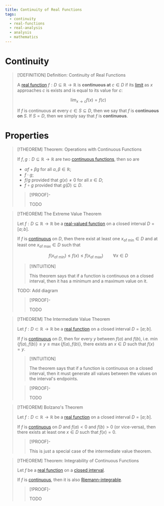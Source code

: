 ```yaml
---
title: Continuity of Real Functions
tags:
  - continuity
  - real-functions
  - real-analysis
  - analysis
  - mathematics
---
```


# Continuity

>[!DEFINITION] Definition: Continuity of Real Functions
>
>A [real function](Real%20Functions.md) $f: D \subseteq \mathbb{R} \to \mathbb{R}$ is **continuous at** $c \in D$ if its [limit](Limits/index.md) as $x$ approaches $c$ is exists and is equal to its value for $c$:
>
>$$
>\lim_{x \to c} f(x) = f(c)
>$$
>
>If $f$ is continuous at every $c \in S \subseteq D$, then we say that $f$ is **continuous on** $S$. If $S = D$, then we simply say that $f$ is **continuous**.
>

# Properties

>[!THEOREM] Theorem: Operations with Continuous Functions
>
>If $f,g: D \subseteq\mathbb{R} \to \mathbb{R}$ are two [continuous functions](Continuity.md), then so are
>- $\alpha f + \beta g$ for all $\alpha,\beta \in \mathbb{R}$;
>- $f \cdot g$;
>- $f / g$ provided that $g(x) \ne 0$ for all $x \in D$;
>- $f \circ g$ provided that $g(D) \subseteq D$.
>
>>[!PROOF]-
>>
>>TODO
>>
>

>[!THEOREM] The Extreme Value Theorem
>
>Let $f: D \subseteq \mathbb{R} \to \mathbb{R}$ be a [real-valued function](../Real-Valued%20Function.md) on a closed interval $D = [a;b]$.
>
>If $f$ is [continuous](Real%20Functions.md) on $D$, then there exist at least one $x_{\text{of min}} \in D$ and at least one $x_{\text{of max}} \in D$ such that
>
>$$
>f(x_{\text{of min}}) \le f(x) \le f(x_{\text{of max}}) \qquad \forall x \in D
>$$
>
>>[!INTUITION]
>>
>>This theorem says that if a function is continuous on a closed interval, then it has a minimum and a maximum value on it.
>>
>
>TODO: Add diagram
>
>>[!PROOF]-
>>
>>TODO
>>
>

>[!THEOREM] The Intermediate Value Theorem
>
>Let $f: D \subset \mathbb{R} \to \mathbb{R}$ be a [real function](Real%20Functions.md) on a closed interval $D = [a;b]$.
>
>If $f$ is [continuous](Real%20Functions.md) on $D$, then for every $y$ between $f(a)$ and $f(b)$, i.e. $\min\{f(a), f(b)\} \le y \le \max\{f(a), f(b)\}$, there exists an $x \in D$ such that $f(x) = y$.
>
>>[!INTUITION]
>>
>>The theorem says that if a function is continuous on a closed interval, then it must generate all values between the values on the interval's endpoints.
>>
>
>>[!PROOF]-
>>
>>TODO
>>
>

>[!THEOREM] Bolzano's Theorem
>
>Let $f: D \subset \mathbb{R} \to \mathbb{R}$ be a [real function](Real%20Functions.md) on a closed interval $D = [a;b]$.
>
>If $f$ is [continuous](Real%20Functions.md) on $D$ and $f(a) \lt 0$ and $f(b) \gt 0$ (or vice-versa), then there exists at least one $x \in D$ such that $f(x) = 0$.
>
>>[!PROOF]-
>>
>>This is just a special case of the intermediate value theorem.
>>
>

>[!THEOREM] Theorem: Integrability of Continuous Functions
>
>Let $f$ be a [real function](Real%20Functions.md) on a [closed interval](../../../../../Set%20Theory/Ordering/Intervals.md).
>
>If $f$ is [continuous](Real%20Functions.md), then it is also [Riemann-integrable](Integration/Definite%20Integrals.md).
>
>>[!PROOF]-
>>
>>TODO
>>
>


